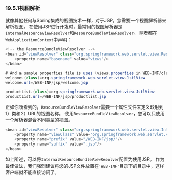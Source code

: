 ### 19.5.1视图解析

就像其他任何与Spring集成的视图技术一样，对于JSP，您需要一个视图解析器来解析视图。 在使用JSP进行开发时，最常用的视图解析器是`InternalResourceViewResolver`和`ResourceBundleViewResolver`。 两者都在`WebApplicationContext`中声明：

```java
<!-- the ResourceBundleViewResolver -->
<bean id="viewResolver" class="org.springframework.web.servlet.view.ResourceBundleViewResolver">
    <property name="basename" value="views"/>
</bean>

# And a sample properties file is uses (views.properties in WEB-INF/classes):
welcome.(class)=org.springframework.web.servlet.view.JstlView
welcome.url=/WEB-INF/jsp/welcome.jsp

productList.(class)=org.springframework.web.servlet.view.JstlView
productList.url=/WEB-INF/jsp/productlist.jsp
```

正如你所看到的，`ResourceBundleViewResolver`需要一个属性文件来定义映射到1）类和2）URL的视图名称。 使用`ResourceBundleViewResolver`，您可以只使用一个解析器混合不同类型的视图。

```java
<bean id="viewResolver" class="org.springframework.web.servlet.view.InternalResourceViewResolver">
    <property name="viewClass" value="org.springframework.web.servlet.view.JstlView"/>
    <property name="prefix" value="/WEB-INF/jsp/"/>
    <property name="suffix" value=".jsp"/>
</bean>
```

如上所述，可以将`InternalResourceBundleViewResolver`配置为使用JSP。 作为最佳做法，我们强烈建议将您的JSP文件放置在`'WEB-INF'`目录下的目录中，这样客户端就不能直接访问了。

